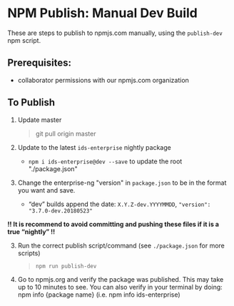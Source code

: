 # NPM Publish: Manual Dev Build

These are steps to publish to npmjs.com manually, using the `publish-dev` npm script.

## Prerequisites:

- collaborator permissions with our npmjs.com organization

## To Publish

1. Update master
    > git pull origin master

2. Update to the latest `ids-enterprise` nightly package
    -  `npm i ids-enterprise@dev --save` to update the root "./package.json"

3. Change the enterprise-ng "version" in `package.json` to be in the format you want and save.
    - “dev” builds append the date: `X.Y.Z-dev.YYYYMMDD`, `"version": "3.7.0-dev.20180523"`
  
**!! It is recommend to avoid committing and pushing these files if it is a true “nightly” !!**

3. Run the correct publish script/command (see `./package.json` for more scripts)
    >  `npm run publish-dev`

4. Go to npmjs.org and verify the package was published. This may take up to 10 minutes to see. You can also verify in your terminal by doing:
    npm info {package name}
    (i.e. npm info ids-enterprise)
